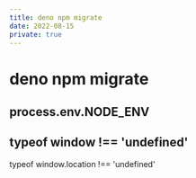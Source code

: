 ```yaml
---
title: deno npm migrate
date: 2022-08-15
private: true
---
```

# deno npm migrate

## process.env.NODE_ENV

## typeof window !== 'undefined'
typeof window.location !== 'undefined'
